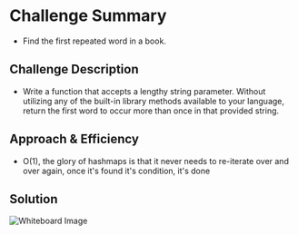 # Challenge Summary
<!-- Short summary or background information -->
- Find the first repeated word in a book.

## Challenge Description
<!-- Description of the challenge -->
- Write a function that accepts a lengthy string parameter. Without utilizing any of the built-in library methods available to your language, return the first word to occur more than once in that provided string.

## Approach & Efficiency
<!-- What approach did you take? Why? What is the Big O space/time for this approach? -->
- O(1), the glory of hashmaps is that it never needs to re-iterate over and over again, once it's found it's condition, it's done

## Solution

![Whiteboard Image](rw.png)